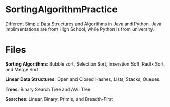# SortingAlgorithmPractice
Different Simple Data Structures and Algorithms in Java and Python.
Java implimentations are from High School, while Python is from university.

# Files
**Sorting Algorithms**: Bubble sort, Selection Sort, Inserstion Soft, Radix Sort, and Merge Sort.

**Linear Data Structures**: Open and Closed Hashes, Lists, Stacks, Queues.

**Trees**: Binary Search Tree and AVL Tree

**Searches**: Linear, Binary, Prim's, and Breadth-First

